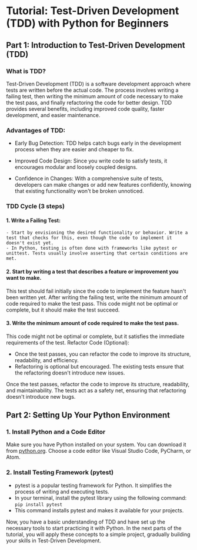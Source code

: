 # Tutorial: Test-Driven Development (TDD) with Python for Beginners
## Part 1: Introduction to Test-Driven Development (TDD)
### What is TDD?
Test-Driven Development (TDD) is a software development approach where tests are written before the actual code. 
The process involves writing a failing test, then writing the minimum amount of code necessary to make the test pass, and finally refactoring the code for better design. 
TDD provides several benefits, including improved code quality, faster development, and easier maintenance.

### Advantages of TDD:
- Early Bug Detection: TDD helps catch bugs early in the development process when they are easier and cheaper to fix.

- Improved Code Design: Since you write code to satisfy tests, it encourages modular and loosely coupled designs.

- Confidence in Changes: With a comprehensive suite of tests, developers can make changes or add new features confidently, knowing that existing functionality won't be broken unnoticed.
### TDD Cycle (3 steps)
#### 1. Write a Failing Test:
    - Start by envisioning the desired functionality or behavior. Write a test that checks for this, even though the code to implement it doesn't exist yet.
    - In Python, testing is often done with frameworks like pytest or unittest. Tests usually involve asserting that certain conditions are met.

#### 2. Start by writing a test that describes a feature or improvement you want to make. 
This test should fail initially since the code to implement the feature hasn't been written yet.
    After writing the failing test, write the minimum amount of code required to make the test pass. This code might not be optimal or complete, but it should make the test succeed.

#### 3. Write the minimum amount of code required to make the test pass. 
This code might not be optimal or complete, but it satisfies the immediate requirements of the test.
Refactor Code (Optional):
- Once the test passes, you can refactor the code to improve its structure, readability, and efficiency.
- Refactoring is optional but encouraged. The existing tests ensure that the refactoring doesn't introduce new issues.

Once the test passes, refactor the code to improve its structure, readability, and maintainability.
The tests act as a safety net, ensuring that refactoring doesn't introduce new bugs.

## Part 2: Setting Up Your Python Environment
### 1. Install Python and a Code Editor
Make sure you have Python installed on your system. You can download it from [python.org](https://www.python.org).
Choose a code editor like Visual Studio Code, PyCharm, or Atom.

### 2. Install Testing Framework (pytest)
- pytest is a popular testing framework for Python. It simplifies the process of writing and executing tests.
- In your terminal, install the pytest library using the following command: `pip install pytest`
- This command installs pytest and makes it available for your projects.

Now, you have a basic understanding of TDD and have set up the necessary tools to start practicing it with Python. In the next parts of the tutorial, you will apply these concepts to a simple project, gradually building your skills in Test-Driven Development.
